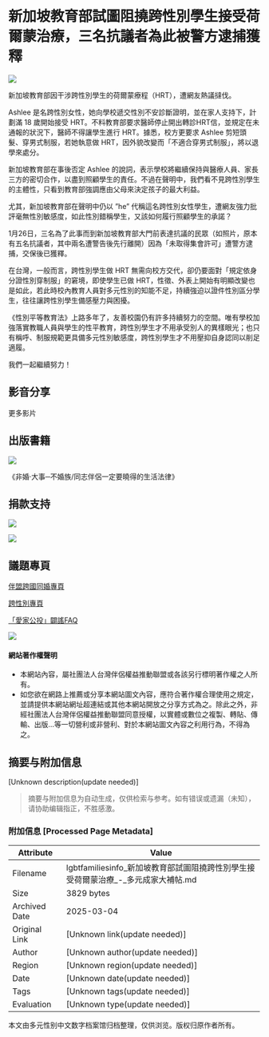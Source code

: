 # 新加坡教育部試圖阻撓跨性別學生接受荷爾蒙治療，三名抗議者為此被警方逮捕獲釋

![](https://lgbtfamiliesinfo.tw/wp-content/uploads/2021/01/1-29-1-1024x1024.jpg)

新加坡教育部因干涉跨性別學生的荷爾蒙療程（HRT），遭網友熱議撻伐。

Ashlee 是名跨性別女性，她向學校遞交性別不安診斷證明，並在家人支持下，計劃滿 18 歲開始接受 HRT。不料教育部要求醫師停止開出轉診HRT信，並規定在未通報的狀況下，醫師不得讓學生進行 HRT。據悉，校方更要求 Ashlee 剪短頭髮、穿男式制服，若她執意做 HRT，因外貌改變而「不適合穿男式制服」，將以退學來處分。

新加坡教育部在事後否定 Ashlee 的說詞，表示學校將繼續保持與醫療人員、家長三方的密切合作，以盡到照顧學生的責任。不過在聲明中，我們看不見跨性別學生的主體性，只看到教育部強調應由父母來決定孩子的最大利益。

尤其，新加坡教育部在聲明中仍以 ”he” 代稱這名跨性別女性學生，遭網友強力批評毫無性別敏感度，如此性別錯稱學生，又該如何履行照顧學生的承諾？

1月26日，三名為了此事而到新加坡教育部大門前表達抗議的民眾（如照片，原本有五名抗議者，其中兩名遭警告後先行離開）因為「未取得集會許可」遭警方逮捕，交保後已獲釋。

在台灣，一般而言，跨性別學生做 HRT 無需向校方交代，卻仍要面對「規定依身分證性別穿制服」的窘境，即使學生已做 HRT，性徵、外表上開始有明顯改變也是如此，若此時校內教育人員對多元性別的知能不足，持續強迫以證件性別區分學生，往往讓跨性別學生備感壓力與困擾。

《性別平等教育法》上路多年了，友善校園仍有許多持續努力的空間。唯有學校加強落實教職人員與學生的性平教育，跨性別學生才不用承受別人的異樣眼光；也只有稱呼、制服規範更具備多元性別敏感度，跨性別學生才不用壓抑自身認同以削足適履。

我們一起繼續努力！

## 影音分享

更多影片

## 出版書籍

[![](http://localhost/lgbtfamiliesinfo/wp-content/uploads/2018/07/非婚大事_s.jpg)](http://localhost/lgbtfamiliesinfo/wp-content/uploads/2018/07/非婚大事_s.jpg)

《非婚‧大事─不婚族/同志伴侶一定要曉得的生活法律》

## 捐款支持

[![](https://lgbtfamiliesinfo.tw/wp-content/uploads/2018/07/捐款按鈕_定期定額.jpg)](https://tapcpr.neticrm.tw/civicrm/contribute/transact?reset=1&id=34)

[![](https://lgbtfamiliesinfo.tw/wp-content/uploads/2018/07/捐款按鈕_單筆.jpg)](https://tapcpr.neticrm.tw/civicrm/contribute/transact?reset=1&id=34)

## 議題專頁

[伴盟跨國同婚專頁](https://tapcpr.org/main-topics/transnational-same-sex-marriage)

[跨性別專頁](https://tapcpr.org/main-topics/gender)

[「愛家公投」闢謠FAQ](https://tapcpr.org/referendum/faq)

[![](https://lgbtfamiliesinfo.tw/wp-content/uploads/2018/08/688818191877463600-伴侶盟logo-標準字置右-01.full_-300x104.jpg)](https://tapcpr.org/)

#### 網站著作權聲明

- 本網站內容，屬社團法人台灣伴侶權益推動聯盟或各該另行標明著作權之人所有。
- 如您欲在網路上推薦或分享本網站圖文內容，應符合著作權合理使用之規定，並請提供本網站網址超連結或其他本網站開放之分享方式為之。除此之外，非經社團法人台灣伴侶權益推動聯盟同意授權，以實體或數位之複製、轉貼、傳輸、出版…等一切營利或非營利、對於本網站圖文內容之利用行為，不得為之。
<!-- tcd_original_link http://lgbtfamiliesinfo.tw/?p=4351 -->


## 摘要与附加信息

<!-- tcd_abstract -->
[Unknown description(update needed)]
<!-- tcd_abstract_end -->

> 摘要与附加信息为自动生成，仅供检索与参考。如有错误或遗漏（未知），请协助编辑指正，不胜感激。

### 附加信息 [Processed Page Metadata]

| Attribute       | Value                                  |
|-----------------|----------------------------------------|
| Filename        | lgbtfamiliesinfo_新加坡教育部試圖阻撓跨性別學生接受荷爾蒙治療_-_多元成家大補帖.md                             |
| Size            | 3829 bytes                           |
| Archived Date   | 2025-03-04                             |
| Original Link   | [Unknown link(update needed)]                       |
| Author          | [Unknown author(update needed)]                               |
| Region          | [Unknown region(update needed)]                               |
| Date            | [Unknown date(update needed)]                                 |
| Tags            | [Unknown tags(update needed)]                                 |
| Evaluation            | [Unknown type(update needed)]                                 |
<!-- tcd_table_end -->

本文由多元性别中文数字档案馆归档整理，仅供浏览。版权归原作者所有。

